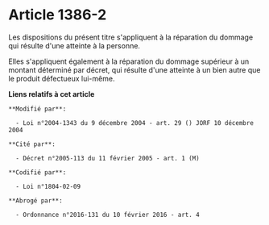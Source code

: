 # Article 1386-2

Les dispositions du présent titre s'appliquent à la réparation du dommage qui résulte d'une atteinte à  la personne.

Elles s'appliquent également à la réparation du dommage supérieur à un montant déterminé par décret, qui résulte d'une
atteinte à un bien autre que le produit défectueux lui-même.

**Liens relatifs à cet article**

	**Modifié par**:

	  - Loi n°2004-1343 du 9 décembre 2004 - art. 29 () JORF 10 décembre 2004

	**Cité par**:

	  - Décret n°2005-113 du 11 février 2005 - art. 1 (M)

	**Codifié par**:

	  - Loi n°1804-02-09

	**Abrogé par**:

	  - Ordonnance n°2016-131 du 10 février 2016 - art. 4
